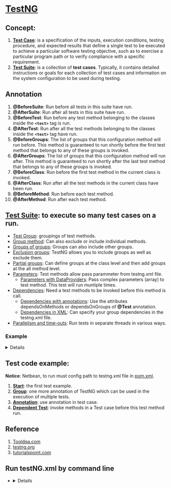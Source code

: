 # [TestNG]()


## Concept: 
1. **[Test Case](https://en.wikipedia.org/wiki/Test_case)**: is a specification of the inputs, execution conditions, testing procedure, and expected results that define a single test to be executed to achieve a particular software testing objective, such as to exercise a particular program path or to verify compliance with a specific requirement.
2. **[Test Suite](https://en.wikipedia.org/wiki/Test_suite)**: is a collection of **test cases**. Typically, it contains detailed instructions or goals for each collection of test cases and information on the system configuration to be used during testing.
## Annotation

1. **@BeforeSuite**: Run before all tests in this suite have run.
2. **@AfterSuite**: Run after all tests in this suite have run.
3. **@BeforeTest**: Run before any test method belonging to the classes inside the **`<test>`** tag is run.
4. **@AfterTest**: Run after all the test methods belonging to the classes inside the **`<test>`** tag have run.
5. **@BeforeGroups**: The list of groups that this configuration method will run before. This method is guaranteed to run shortly before the first test method that belongs to any of these groups is invoked.
6. **@AfterGroups**: The list of groups that this configuration method will run after. This method is guaranteed to run shortly after the last test method that belongs to any of these groups is invoked.
7. **@BeforeClass**: Run before the first test method in the current class is invoked.
8. **@AfterClass**: Run after all the test methods in the current class have been run.
9. **@BeforeMethod**: Run before each test method.
10. **@AfterMethod**: Run after each test method.

## [Test Suite](https://testng.org/doc/documentation-main.html#testng-xml): to execute so many test cases on a run.

- [Test Group](https://testng.org/doc/documentation-main.html#test-groups): groupings of test methods.
- [Group method](https://testng.org/doc/documentation-main.html#method-groups): Can also exclude or include individual methods.
- [Groups of groups](https://testng.org/doc/documentation-main.html#groups-of-groups): Groups can also include other groups.
- [Exclusion groups](https://testng.org/doc/documentation-main.html#exclusions): TestNG allows you to include groups as well as exclude them.
- [Partial groups](https://testng.org/doc/documentation-main.html#partial-groups): Can define groups at the class level and then add groups at the all method level.
- [Parameters](https://testng.org/doc/documentation-main.html#parameters): Test methods allow pass parammeter from testng.xml file.
    - [Parameters with DataProviders](https://testng.org/doc/documentation-main.html#parameters-dataproviders): Pass complex parameters (array) to test method. This test will run muntiple times.
- [Dependencies](https://testng.org/doc/documentation-main.html#dependent-methods): Need a test methods to be invoked before this method is call.
    - [Dependencies with annotations](https://testng.org/doc/documentation-main.html#dependencies-with-annotations): Use the attributes dependsOnMethods or dependsOnGroups of **@Test** annotation.
    - [Dependencies in XML](https://testng.org/doc/documentation-main.html#dependencies-in-xml):  Can specify your group dependencies in the testng.xml file.
- [Parallelism and time-outs](https://testng.org/doc/documentation-main.html#parallel-running): Run tests in separate threads in various ways.
### Example

   <details>

   ```xml
   <!DOCTYPE suite SYSTEM "http://testng.org/testng-1.0.dtd" >
  
    <suite name="Suite1" verbose="1" >
    <test name="Nopackage" >
        <classes>
            <class name ="NoPackageTest" />
        </classes>
    </test>
    
    <test name="Regression1">
        <groups>
            <run>
                <exclude name="brokenTests"  />
                <include name="checkinTests"  />
            </run>
        </groups>
        <classes>
            <class name="test.sample.ParameterSample">
                <methods>
                    <include name="testMethod" />
                </methods>
            </class>
            <class name="test.sample.ParameterTest"/>
        </classes>
    </test>
    </suite>

   ```
   </details>

## Test code example:
**Notice**:  Netbean, to run must config path to testng.xml file in [pom.xml](pom.xml).
1. [**Start**](src/test/java/com/vantuyen361/testng/start): the first test example.
2. [**Group**](src/test/java/com/vantuyen361/testng/group): one more annotation of TestNG which can be used in the execution of multiple tests.
3.  [**Annotation**](src/test/java/com/vantuyen361/testng/annotation): use annotation in test case. 
4.  [**Dependent Test**](src/test/java/com/vantuyen361/testng/dependent):  invoke methods in a Test case before this test method run.
## Reference
1. [Tooldqa.com](http://toolsqa.com/testng/what-is-testng/)
2. [testng.org](https://testng.org/doc/index.html)
3. [tutorialspoint.com](http://www.tutorialspoint.com/testng/)
## Run testNG.xml by command line
- <details>

    - <details>
        <summary>Step 1: add plugin <code>maven-surefire-plugin</code></summary>

        ```xml
        <plugin>
            <groupId>org.apache.maven.plugins</groupId>
            <artifactId>maven-surefire-plugin</artifactId>
            <version>2.18.1</version>
            <configuration>
                <forkCount>0</forkCount>
                <suiteXmlFiles>
                    <!-- pattern path file to TtestNG.xml -->
                    <suiteXmlFile>${project.basedir}src/test/com/vantuyen361/testng/${testNGFile}</suiteXmlFile>
                </suiteXmlFiles>
            </configuration>
        </plugin>
        ```
        </details>
    - Step 2: run `mvn test -DtestNGFile="TestNG.xml"`
    </details>
